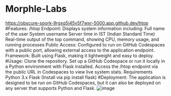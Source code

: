 # Morphle-Labs
https://obscure-spork-9rgxq5j45v5f7wxr-5000.app.github.dev/htop
#Features:
/htop Endpoint: Displays system information including:
Full name of the user
System username
Server time in IST (Indian Standard Time)
Real-time output of the top command, showing CPU, memory usage, and running processes
Public Access: Configured to run on GitHub Codespaces with a public port, allowing external access to the application endpoint.
Framework: Built using Flask, making it lightweight and easy to deploy.
#Usage:
Clone the repository.
Set up a GitHub Codespace or run it locally in a Python environment with Flask installed.
Access the /htop endpoint via the public URL in Codespaces to view live system stats.
Requirements
Python 3.x
Flask (Install via pip install flask)
#Deployment:
The application is designed to be run on GitHub Codespaces, but it can also be deployed on any server that supports Python and Flask.
![image](https://github.com/user-attachments/assets/6ec8fa77-887d-48b6-92f2-fb4dfdc04564)
